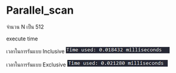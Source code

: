 # Parallel_scan

จำนวน N เป็น 512

execute time

เวลาในการรันแบบ Inclusive
![execution time](/TimeInclusive.jpg)

เวลาในการรันแบบ Exclusive
![execution time](/TimeExclusive.jpg)

